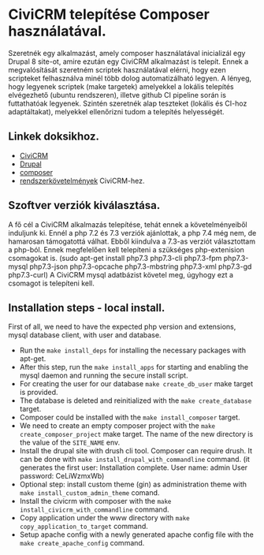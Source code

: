 # CiviCRM telepítése Composer használatával.

Szeretnék egy alkalmazást, amely composer használatával inicializál egy Drupal 8 site-ot, amire ezután egy CiviCRM alkalmazást is telepít. Ennek a megvalósítását szeretném scriptek használatával elérni, hogy ezen scripteket felhasználva minél több dolog automatizálható legyen. A lényeg, hogy legyenek scriptek (make targetek) amelyekkel a lokális telepítés elvégezhető (ubuntu rendszeren), illetve github CI pipeline során is futtathatóak legyenek. Szintén szeretnék alap teszteket (lokális és CI-hoz adaptáltakat), melyekkel ellenőrizni tudom a telepítés helyességét.

## Linkek doksikhoz.

- [CiviCRM](https://civicrm.org/)
- [Drupal](https://www.drupal.org/)
- [composer](https://getcomposer.org/)
- [rendszerkövetelmények](https://docs.civicrm.org/installation/en/latest/general/requirements/) CiviCRM-hez.

## Szoftver verziók kiválasztása.

A fő cél a CiviCRM alkalmazás telepítése, tehát ennek a követelményeiből induljunk ki. Ennél a php 7.2 és 7.3 verziók ajánlottak, a php 7.4 még nem, de hamarosan támogatottá válhat. Ebből kiindulva a 7.3-as verziót választottam a php-ból. Ennek megfelelően kell telepíteni a szükséges php-extenision csomagokat is. (sudo apt-get install php7.3 php7.3-cli php7.3-fpm php7.3-mysql php7.3-json php7.3-opcache php7.3-mbstring php7.3-xml php7.3-gd php7.3-curl)
A CiviCRM mysql adatbázist követel meg, úgyhogy ezt a csomagot is telepíteni kell.

## Installation steps - local install.

First of all, we need to have the expected php version and extensions, mysql database client, with user and database.
- Run the `make install_deps` for installing the necessary packages with apt-get.
- After this step, run the `make install_apps` for starting and enabling the mysql daemon and running the secure install script.
- For creating the user for our database `make create_db_user` make target is provided.
- The database is deleted and reinitialized with the `make create_database` target.
- Composer could be installed with the `make install_composer` target.
- We need to create an empty composer project with the `make create_composer_project` make target. The name of the new directory is the value of the `SITE_NAME` env.
- Install the drupal site with drush cli tool. Composer can require drush. It can be done with `make install_drupal_with_commandline` command. (it generates the first user: Installation complete.  User name: admin  User password: CeLiWzmxWb)
- Optional step: install custom theme (gin) as administration theme with `make install_custom_admin_theme` comand.
- Install the civicrm with composer with the `make install_civicrm_with_commandline` command.
- Copy application under the www directory with `make copy_application_to_target` command.
- Setup apache config with a newly generated apache config file with the `make create_apache_config` command.
